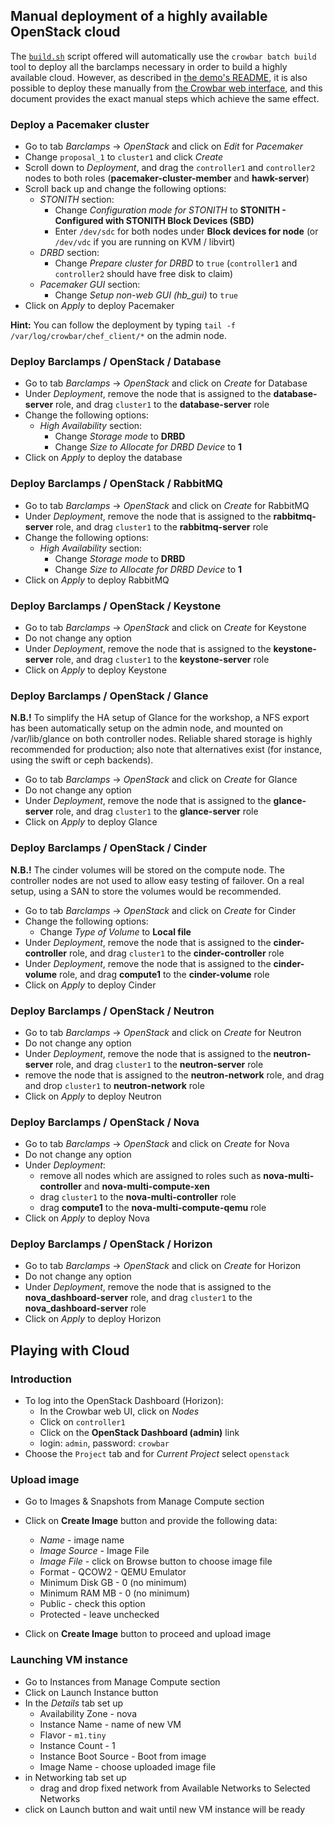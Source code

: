 ## Manual deployment of a highly available OpenStack cloud

The [`build.sh`](build.sh) script offered will automatically use the
`crowbar batch build` tool to deploy all the barclamps necessary in
order to build a highly available cloud.  However, as described in
[the demo's README](README.md), it is also possible to deploy these
manually from [the Crowbar web interface](http://192.168.124.10:3000),
and this document provides the exact manual steps which achieve the
same effect.

### Deploy a Pacemaker cluster

*   Go to tab *Barclamps* → *OpenStack* and click on *Edit* for *Pacemaker*
*   Change `proposal_1` to `cluster1` and click *Create*
*   Scroll down to *Deployment*, and drag the `controller1` and `controller2`
    nodes to both roles (**pacemaker-cluster-member** and **hawk-server**)
*   Scroll back up and change the following options:
    *   *STONITH* section:
        *   Change *Configuration mode for STONITH* to
            **STONITH - Configured with STONITH Block Devices (SBD)**
        *   Enter `/dev/sdc` for both nodes under **Block devices for node**
            (or `/dev/vdc` if you are running on KVM / libvirt)
    *   *DRBD* section:
        *   Change *Prepare cluster for DRBD* to `true`
            (`controller1` and `controller2` should have free disk to claim)
    *   *Pacemaker GUI* section:
        *   Change *Setup non-web GUI (hb_gui)* to `true`
*   Click on *Apply* to deploy Pacemaker

**Hint:** You can follow the deployment by typing
`tail -f /var/log/crowbar/chef_client/*` on the admin node.

### Deploy Barclamps / OpenStack / Database

*   Go to tab *Barclamps* → *OpenStack* and click on *Create* for Database
*   Under *Deployment*, remove the node that is assigned to the
    **database-server** role, and drag `cluster1` to the **database-server** role
*   Change the following options:
    * *High Availability* section:
        * Change *Storage mode* to **DRBD**
        * Change *Size to Allocate for DRBD Device* to **1**
*   Click on *Apply* to deploy the database

### Deploy Barclamps / OpenStack / RabbitMQ

*   Go to tab *Barclamps* → *OpenStack* and click on *Create* for RabbitMQ
*   Under *Deployment*, remove the node that is assigned to the
    **rabbitmq-server** role, and drag `cluster1` to the
    **rabbitmq-server** role
*   Change the following options:
    * *High Availability* section:
        * Change *Storage mode* to **DRBD**
        * Change *Size to Allocate for DRBD Device* to **1**
*   Click on *Apply* to deploy RabbitMQ

### Deploy Barclamps / OpenStack / Keystone

*   Go to tab *Barclamps* → *OpenStack* and click on *Create* for Keystone
*   Do not change any option
*   Under *Deployment*, remove the node that is assigned to the
    **keystone-server** role, and drag `cluster1` to the **keystone-server** role
*   Click on *Apply* to deploy Keystone

### Deploy Barclamps / OpenStack / Glance

**N.B.!** To simplify the HA setup of Glance for the workshop, a NFS
export has been automatically setup on the admin node, and mounted on
/var/lib/glance on both controller nodes. Reliable shared storage is
highly recommended for production; also note that alternatives exist
(for instance, using the swift or ceph backends).

*   Go to tab *Barclamps* → *OpenStack* and click on *Create* for Glance
*   Do not change any option
*   Under *Deployment*, remove the node that is assigned to the **glance-server** role, and drag `cluster1` to the **glance-server** role
*   Click on *Apply* to deploy Glance

### Deploy Barclamps / OpenStack / Cinder

**N.B.!** The cinder volumes will be stored on the compute node. The
controller nodes are not used to allow easy testing of failover. On a
real setup, using a SAN to store the volumes would be recommended.

*   Go to tab *Barclamps* → *OpenStack* and click on *Create* for Cinder
*   Change the following options:
    * Change *Type of Volume* to **Local file**
*   Under *Deployment*, remove the node that is assigned to the **cinder-controller** role, and drag `cluster1` to the **cinder-controller** role
*   Under *Deployment*, remove the node that is assigned to the **cinder-volume** role, and drag **compute1** to the **cinder-volume** role
*   Click on *Apply* to deploy Cinder

### Deploy Barclamps / OpenStack / Neutron

*   Go to tab *Barclamps* → *OpenStack* and click on *Create* for Neutron
*   Do not change any option
*   Under *Deployment*, remove the node that is assigned to the **neutron-server** role, and drag `cluster1` to the **neutron-server** role
*   remove the node that is assigned to the **neutron-network** role, and drag and drop `cluster1` to **neutron-network** role
*   Click on *Apply* to deploy Neutron

### Deploy Barclamps / OpenStack / Nova

*   Go to tab *Barclamps* → *OpenStack* and click on *Create* for Nova
*   Do not change any option
*   Under *Deployment*:
    * remove all nodes which are assigned to roles such as **nova-multi-controller** and **nova-multi-compute-xen**
    * drag `cluster1` to the **nova-multi-controller** role
    * drag **compute1** to the **nova-multi-compute-qemu** role
*   Click on *Apply* to deploy Nova

### Deploy Barclamps / OpenStack / Horizon

*   Go to tab *Barclamps* → *OpenStack* and click on *Create* for Horizon
*   Do not change any option
*   Under *Deployment*, remove the node that is assigned to the **nova_dashboard-server** role, and drag `cluster1` to the **nova_dashboard-server** role
*   Click on *Apply* to deploy Horizon

## Playing with Cloud

### Introduction

*   To log into the OpenStack Dashboard (Horizon):
    * In the Crowbar web UI, click on *Nodes*
    * Click on `controller1`
    * Click on the **OpenStack Dashboard (admin)** link
    * login: `admin`, password: `crowbar`
*   Choose the `Project` tab and for *Current Project* select `openstack`

### Upload image

*   Go to Images & Snapshots from Manage Compute section

*   Click on **Create Image** button and provide the following data:
    * *Name* - image name
    * *Image Source* - Image File
    * *Image File* - click on Browse button to choose image file
    * Format - QCOW2 - QEMU Emulator
    * Minimum Disk GB - 0 (no minimum)
    * Minimum RAM MB - 0 (no minimum)
    * Public - check this option
    * Protected - leave unchecked
*   Click on **Create Image** button to proceed and upload image

### Launching VM instance

*   Go to Instances from Manage Compute section
*   Click on Launch Instance button
*   In the *Details* tab set up
    * Availability Zone - nova
    * Instance Name - name of new VM
    * Flavor - `m1.tiny`
    * Instance Count - 1
    * Instance Boot Source - Boot from image
    * Image Name - choose uploaded image file
*   in Networking tab set up
    * drag and drop fixed network from Available Networks to Selected Networks
*   click on Launch button and wait until new VM instance will be ready
